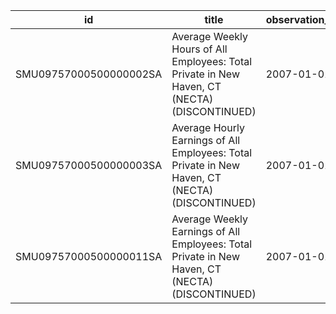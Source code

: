 | id                     | title                                                                                           | observation_start   | observation_end   |
|------------------------|-------------------------------------------------------------------------------------------------|---------------------|-------------------|
| SMU09757000500000002SA | Average Weekly Hours of All Employees: Total Private in New Haven, CT (NECTA) (DISCONTINUED)    | 2007-01-01          | 2022-03-01        |
| SMU09757000500000003SA | Average Hourly Earnings of All Employees: Total Private in New Haven, CT (NECTA) (DISCONTINUED) | 2007-01-01          | 2022-03-01        |
| SMU09757000500000011SA | Average Weekly Earnings of All Employees: Total Private in New Haven, CT (NECTA) (DISCONTINUED) | 2007-01-01          | 2022-03-01        |